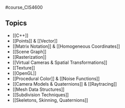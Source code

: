 #course_CIS4600

## Topics
- [[C++]] 
- [[Points]] & [[Vector]] 
- [[Matrix Notation]] & [[Homogeneous Coordinates]]
- [[Scene Graph]] 
- [[Rasterization]]
- [[Virtual Cameras & Spatial Transformations]] 
- [[Texture]]
- [[OpenGL]]
- [[Procedural Color]] & [[Noise Functions]]
- [[Camera Models & Quaternions]] & [[Raytracing]]
- [[Mesh Data Structures]]
- [[Subdivision Techniques]]
- [[Skeletons, Skinning, Quaternions]]